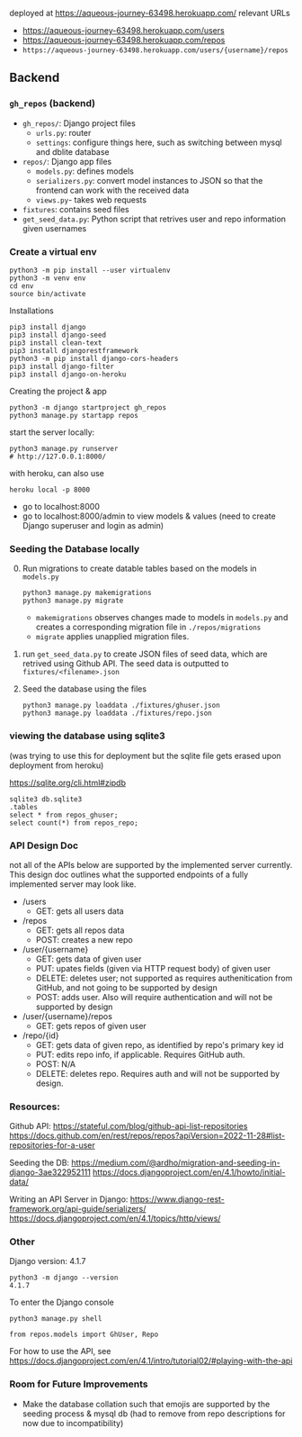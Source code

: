 deployed at https://aqueous-journey-63498.herokuapp.com/
relevant URLs

- https://aqueous-journey-63498.herokuapp.com/users
- https://aqueous-journey-63498.herokuapp.com/repos
- `https://aqueous-journey-63498.herokuapp.com/users/{username}/repos`

## Backend

### `gh_repos` (backend)

- `gh_repos/`: Django project files
  - `urls.py`: router
  - `settings`: configure things here, such as switching between mysql and dblite database
- `repos/`: Django app files
  - `models.py`: defines models
  - `serializers.py`: convert model instances to JSON so that the frontend can work with the received data
  - `views.py`- takes web requests
- `fixtures`: contains seed files
- `get_seed_data.py`: Python script that retrives user and repo information given usernames

### Create a virtual env

```
python3 -m pip install --user virtualenv
python3 -m venv env
cd env
source bin/activate
```

Installations

```
pip3 install django
pip3 install django-seed
pip3 install clean-text
pip3 install djangorestframework
python3 -m pip install django-cors-headers
pip3 install django-filter
pip3 install django-on-heroku
```

Creating the project & app

```
python3 -m django startproject gh_repos
python3 manage.py startapp repos
```

start the server locally:

```
python3 manage.py runserver
# http://127.0.0.1:8000/
```

with heroku, can also use

```
heroku local -p 8000
```

- go to localhost:8000
- go to localhost:8000/admin to view models & values (need to create Django superuser and login as admin)

### Seeding the Database locally

0. Run migrations to create datable tables based on the models in `models.py`

   ```
   python3 manage.py makemigrations
   python3 manage.py migrate
   ```

   - `makemigrations` observes changes made to models in `models.py` and creates a corresponding migration file in `./repos/migrations`
   - `migrate` applies unapplied migration files.

1. run `get_seed_data.py` to create JSON files of seed data, which are retrived using Github API.
   The seed data is outputted to `fixtures/<filename>.json`

2. Seed the database using the files
   ```
   python3 manage.py loaddata ./fixtures/ghuser.json
   python3 manage.py loaddata ./fixtures/repo.json
   ```

### viewing the database using sqlite3

(was trying to use this for deployment but the sqlite file gets erased upon deployment from heroku)

https://sqlite.org/cli.html#zipdb

```
sqlite3 db.sqlite3
.tables
select * from repos_ghuser;
select count(*) from repos_repo;
```

### API Design Doc

not all of the APIs below are supported by the implemented server currently. This design doc outlines what the supported endpoints of a fully implemented server may look like.

- /users
  - GET: gets all users data
- /repos
  - GET: gets all repos data
  - POST: creates a new repo
- /user/{username}
  - GET: gets data of given user
  - PUT: upates fields (given via HTTP request body) of given user
  - DELETE: deletes user; not supported as requires authenitication from GitHub, and not going to be supported by design
  - POST: adds user. Also will require authentication and will not be supported by design
- /user/{username}/repos
  - GET: gets repos of given user
- /repo/{id}
  - GET: gets data of given repo, as identified by repo's primary key id
  - PUT: edits repo info, if applicable. Requires GitHub auth.
  - POST: N/A
  - DELETE: deletes repo. Requires auth and will not be supported by design.

### Resources:

Github API:
https://stateful.com/blog/github-api-list-repositories
https://docs.github.com/en/rest/repos/repos?apiVersion=2022-11-28#list-repositories-for-a-user

Seeding the DB:
https://medium.com/@ardho/migration-and-seeding-in-django-3ae322952111
https://docs.djangoproject.com/en/4.1/howto/initial-data/

Writing an API Server in Django:
https://www.django-rest-framework.org/api-guide/serializers/
https://docs.djangoproject.com/en/4.1/topics/http/views/

### Other

Django version: 4.1.7

```
python3 -m django --version
4.1.7
```

To enter the Django console

```
python3 manage.py shell

from repos.models import GhUser, Repo
```

For how to use the API, see https://docs.djangoproject.com/en/4.1/intro/tutorial02/#playing-with-the-api

### Room for Future Improvements

- Make the database collation such that emojis are supported by the seeding process & mysql db (had to remove from repo descriptions for now due to incompatibility)
